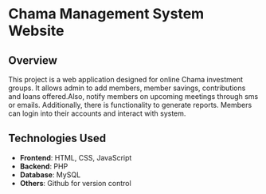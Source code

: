 # Chama Management System Website

## Overview
This project is a web application designed for online Chama investment groups. It allows admin to add members, member savings, contributions and loans offered.Also, notify members on upcoming meetings through sms or emails. Additionally, there is functionality to generate reports. Members can login into their accounts and interact with system.



## Technologies Used
- **Frontend**: HTML, CSS, JavaScript
- **Backend**: PHP
- **Database**: MySQL
- **Others**: Github for version control
